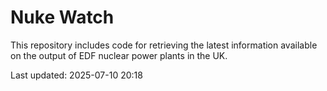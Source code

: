 # Nuke Watch

This repository includes code for retrieving the latest information available on the output of EDF nuclear power plants in the UK.

Last updated: 2025-07-10 20:18